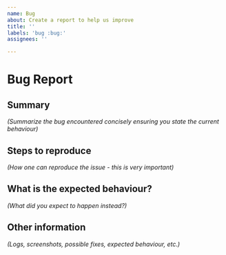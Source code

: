 ```yaml
---
name: Bug
about: Create a report to help us improve
title: ''
labels: 'bug :bug:'
assignees: ''

---
```


# Bug Report

## Summary
_(Summarize the bug encountered concisely ensuring you state the current behaviour)_


## Steps to reproduce
_(How one can reproduce the issue - this is very important)_


## What is the expected behaviour?
_(What did you expect to happen instead?)_


## Other information
_(Logs, screenshots, possible fixes, expected behaviour, etc.)_
